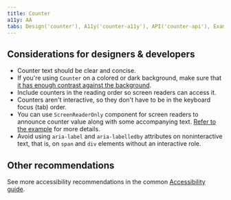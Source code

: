 ```yaml
---
title: Counter
a11y: AA
tabs: Design('counter'), A11y('counter-a11y'), API('counter-api'), Example('counter-code'), Changelog('counter-changelog')
---
```


## Considerations for designers & developers

- Counter text should be clear and concise.
- If you're using `Counter` on a colored or dark background, make sure that [it has enough contrast against the background](/core-principles/a11y/a11y-design#color-and-contrast).
- Include counters in the reading order so screen readers can access it.
- Counters aren't interactive, so they don't have to be in the keyboard focus (tab) order.
- You can use `ScreenReaderOnly` component for screen readers to announce counter value along with some accompanying text. [Refer to the example](./counter-code#counter-in-forms) for more details.
- Avoid using `aria-label` and `aria-labelledby` attributes on noninteractive text, that is, on `span` and `div` elements without an interactive role.

## Other recommendations

See more accessibility recommendations in the common [Accessibility guide](/core-principles/a11y/a11y).
